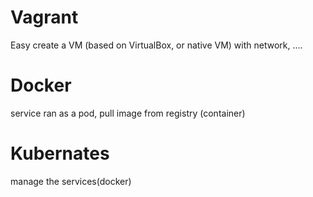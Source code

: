 # Vagrant
Easy create a VM (based on VirtualBox, or native VM) with network, ....

# Docker
service ran as a pod, pull image from registry (container)

# Kubernates
manage the services(docker)

